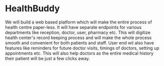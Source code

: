 # HealthBuddy
We will build a web based platform which will make the entire process of health centre paper-less. It will have separate endpoints for various departments like reception, doctor, user, pharmacy etc. This will digitize health center's record keeping process and will make the whole process smooth and convenient for both patients and staff. User end wil also have features like reminders for future doctor visits, timings of doctors, setting up appointments etc. This will also help doctors as the entire medical history their patient will be just a few clicks away.
